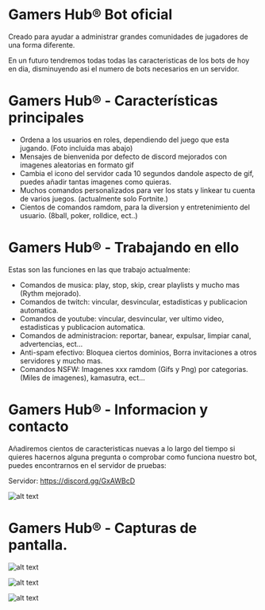 # Gamers Hub® Bot oficial

Creado para ayudar a administrar grandes comunidades de jugadores de una forma diferente.

En un futuro tendremos todas todas las caracteristicas de los bots de hoy en dia,
disminuyendo asi el numero de bots necesarios en un servidor.

# Gamers Hub® - Características principales

- Ordena a los usuarios en roles, dependiendo del juego que esta jugando. (Foto incluida mas abajo)
- Mensajes de bienvenida por defecto de discord mejorados con imagenes aleatorias en formato gif
- Cambia el icono del servidor cada 10 segundos dandole aspecto de gif, puedes añadir tantas imagenes como quieras.
- Muchos comandos personalizados para ver los stats y linkear tu cuenta de varios juegos. (actualmente solo Fortnite.)
- Cientos de comandos ramdom, para la diversion y entretenimiento del usuario. (8ball, poker, rolldice, ect..)

# Gamers Hub® - Trabajando en ello

Estas son las funciones en las que trabajo actualmente:

- Comandos de musica: play, stop, skip, crear playlists y mucho mas  (Rythm mejorado).
- Comandos de twitch: vincular, desvincular, estadisticas y publicacion automatica.
- Comandos de youtube: vincular, desvincular, ver ultimo video, estadisticas y publicacion automatica.
- Comandos de administracion: reportar, banear, expulsar, limpiar canal, advertencias, ect...
- Anti-spam efectivo: Bloquea ciertos dominios, Borra invitaciones a otros servidores y mucho mas.
- Comandos NSFW: Imagenes xxx ramdom (Gifs y Png) por categorias. (Miles de imagenes), kamasutra, ect...

# Gamers Hub® - Informacion y contacto

Añadiremos cientos de caracteristicas nuevas a lo largo del tiempo
si quieres hacernos alguna pregunta o comprobar como funciona nuestro bot, puedes encontrarnos en el servidor de pruebas:

Servidor: https://discord.gg/GxAWBcD 

![alt text](https://img.shields.io/discord/333226505469689861.svg?style=for-the-badge)

# Gamers Hub® - Capturas de pantalla.

![alt text](https://admin.computechx.eu/plugins/discord/3120a5771b54e09c1573b363c3c5047c.png)

![alt text](https://admin.computechx.eu/plugins/discord/6a5004a6c89d935b749f2d8a3f3979cf.png)

![alt text](https://admin.computechx.eu/plugins/discord/f2d6317a5d7776367c5d66be0c85d59b.png)
